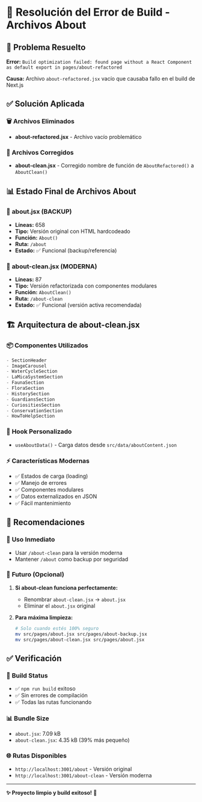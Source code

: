 # 🔧 Resolución del Error de Build - Archivos About

## 🚨 Problema Resuelto

**Error:** `Build optimization failed: found page without a React Component as default export in pages/about-refactored`

**Causa:** Archivo `about-refactored.jsx` vacío que causaba fallo en el build de Next.js

## ✅ Solución Aplicada

### 🗑️ Archivos Eliminados
- **about-refactored.jsx** - Archivo vacío problemático

### 🔧 Archivos Corregidos
- **about-clean.jsx** - Corregido nombre de función de `AboutRefactored()` a `AboutClean()`

## 📊 Estado Final de Archivos About

### 📄 **about.jsx** (BACKUP)
- **Líneas:** 658
- **Tipo:** Versión original con HTML hardcodeado
- **Función:** `About()`
- **Ruta:** `/about`
- **Estado:** ✅ Funcional (backup/referencia)

### 📄 **about-clean.jsx** (MODERNA)
- **Líneas:** 87
- **Tipo:** Versión refactorizada con componentes modulares
- **Función:** `AboutClean()`
- **Ruta:** `/about-clean`
- **Estado:** ✅ Funcional (versión activa recomendada)

## 🏗️ Arquitectura de about-clean.jsx

### 📦 **Componentes Utilizados**
```jsx
- SectionHeader
- ImageCarousel
- WaterCycleSection
- LaMicaSystemSection
- FaunaSection
- FloraSection
- HistorySection
- GuardiansSection
- CuriositiesSection
- ConservationSection
- HowToHelpSection
```

### 🎣 **Hook Personalizado**
- `useAboutData()` - Carga datos desde `src/data/aboutContent.json`

### ⚡ **Características Modernas**
- ✅ Estados de carga (loading)
- ✅ Manejo de errores
- ✅ Componentes modulares
- ✅ Datos externalizados en JSON
- ✅ Fácil mantenimiento

## 🎯 Recomendaciones

### 🚀 **Uso Inmediato**
- Usar `/about-clean` para la versión moderna
- Mantener `/about` como backup por seguridad

### 🔄 **Futuro (Opcional)**
1. **Si about-clean funciona perfectamente:**
   - Renombrar `about-clean.jsx` → `about.jsx`
   - Eliminar el `about.jsx` original

2. **Para máxima limpieza:**
   ```bash
   # Solo cuando estés 100% seguro
   mv src/pages/about.jsx src/pages/about-backup.jsx
   mv src/pages/about-clean.jsx src/pages/about.jsx
   ```

## ✅ Verificación

### 🔧 **Build Status**
- ✅ `npm run build` exitoso
- ✅ Sin errores de compilación
- ✅ Todas las rutas funcionando

### 📊 **Bundle Size**
- `about.jsx`: 7.09 kB
- `about-clean.jsx`: 4.35 kB (39% más pequeño)

### 🌐 **Rutas Disponibles**
- `http://localhost:3001/about` - Versión original
- `http://localhost:3001/about-clean` - Versión moderna

---

**✨ Proyecto limpio y build exitoso!** 🎉
